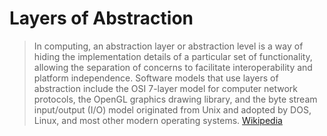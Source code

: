# Layers of Abstraction

> In computing, an abstraction layer or abstraction level is a way of hiding the implementation details of a particular set of functionality, allowing the separation of concerns to facilitate interoperability and platform independence. Software models that use layers of abstraction include the OSI 7-layer model for computer network protocols, the OpenGL graphics drawing library, and the byte stream input/output (I/O) model originated from Unix and adopted by DOS, Linux, and most other modern operating systems. [Wikipedia]()
